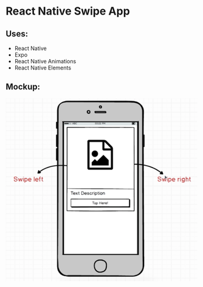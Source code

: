 # React Native Swipe App
## Uses:

* React Native
* Expo
* React Native Animations
* React Native Elements

## Mockup:

![Image of Mockup](https://github.com/zaturnvalley/ReactNativeSwipe/blob/master/mockup.png?raw=true)